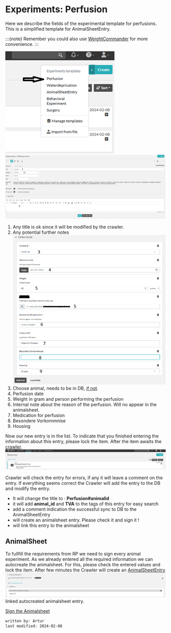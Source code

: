 # Experiments: Perfusion
Here we describe the fields of the experimental template for perfusions.
This is a simplified template for AnimalSheetEntry. 

:::{note}
Remember you could also use [WeightCommander](../gui_documentation/WeightCommander.md) for more convenience.
:::

![add_perfusion_1.png](../images/add_perfusion_1.png)
![add_perfusion_2.PNG](../images/add_perfusion_2.PNG)
1. Any title is ok since it will be modified by the crawler. 
2. Any potential further notes
![add_perfusion_3.PNG](../images/add_perfusion_3.PNG)
3. Choose animal, needs to be in DB, [if not](../combinatory_howto/animalcreation.md).
4. Perfusion date
5. Weight in gram and person performing the perfusion
6. Internal note about the reason of the perfusion. Will no appear in the animalsheet.
7. Medication for perfusion
8. Besondere Vorkommnise
9. Housing


Now our new entry is in the list. To indicate that you finished entering the information about this entry, please lock
the item. After the item awaits the [crawler](crawler.md).
![add_virus_4.PNG](../images/add_virus_5.PNG)

Crawler will check the entry for errors, if any it will leave a comment on the entry.
If everything seems correct the Crawler will add the entry to the DB and modify the entry.
- It will change the title to : **Perfusion#animalid**
- it will add **animal_id** and **TVA** to the tags of this entry for easy search
- add a comment indication the successful sync to DB to the AnimalSheetEntry
- will create an animalsheet entry. Please check it and sign it !
- will link this entry to the animalsheet


## AnimalSheet
To fullfill the requirements from RP we need to sign every animal experiment.
As we already entered all the required information we can autocreate the animalsheet.
For this, please check the entered values and lock the item. After few minutes the Crawler
will create an [AnimalSheetEntry](experiment_animalsheet.md)
![add_surgery_5.PNG](../images/add_surgery_5.PNG)
linked autocreated animalsheet entry.

[Sign the Animalsheet](experiment_animalsheet.md#sign-entry)
~~~~
written by: Artur
last modified: 2024-02-08
~~~~
